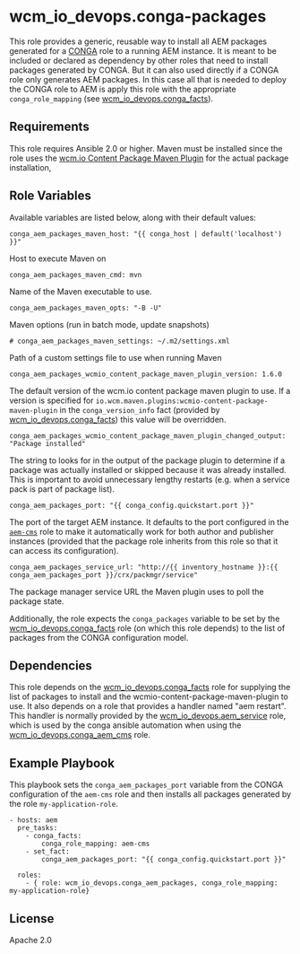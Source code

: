 # wcm_io_devops.conga-packages

This role provides a generic, reusable way to install all AEM packages generated for a [CONGA](http://devops.wcm.io/conga/) role to a running AEM instance. It is meant to be included or declared as dependency by other roles that need to install packages generated by CONGA. But it can also used directly if a CONGA role only generates AEM packages. In this case all that is needed to deploy the CONGA role to AEM is apply this role with the appropriate `conga_role_mapping` (see [wcm_io_devops.conga_facts](https://github.com/wcm-io-devops/ansible-conga-facts)).

## Requirements

This role requires Ansible 2.0 or higher. Maven must be installed since the role uses the [wcm.io Content Package Maven Plugin](http://wcm.io/tooling/maven/plugins/wcmio-content-package-maven-plugin/) for the actual package installation, 


## Role Variables

Available variables are listed below, along with their default values:

    conga_aem_packages_maven_host: "{{ conga_host | default('localhost') }}"

Host to execute Maven on

	conga_aem_packages_maven_cmd: mvn

Name of the Maven executable to use. 

    conga_aem_packages_maven_opts: "-B -U"

Maven options (run in batch mode, update snapshots)

    # conga_aem_packages_maven_settings: ~/.m2/settings.xml

Path of a custom settings file to use when running Maven

	conga_aem_packages_wcmio_content_package_maven_plugin_version: 1.6.0

The default version of the wcm.io content package maven plugin to use.
If a version is specified for `io.wcm.maven.plugins:wcmio-content-package-maven-plugin` in the `conga_version_info` fact (provided by [wcm_io_devops.conga_facts](https://github.com/wcm-io-devops/ansible-conga-facts)) this value will be overridden.

	conga_aem_packages_wcmio_content_package_maven_plugin_changed_output: "Package installed"

The string to looks for in the output of the package plugin to determine if a package was actually installed or skipped because it was already installed. This is important to avoid unnecessary lengthy restarts (e.g. when a service pack is part of package list).

	conga_aem_packages_port: "{{ conga_config.quickstart.port }}"

The port of the target AEM instance. It defaults to the port configured in the [`aem-cms`](https://github.com/wcm-io-devops/conga-aem-definitions/blob/develop/conga-aem-definitions/src/main/roles/aem-cms.yaml) role to make it automatically work for both author and publisher instances (provided that the package role inherits from this role so that it can access its configuration).

	conga_aem_packages_service_url: "http://{{ inventory_hostname }}:{{ conga_aem_packages_port }}/crx/packmgr/service"

The  package manager service URL the Maven plugin uses to poll the package state.

Additionally, the role expects the `conga_packages` variable to be set by the [wcm_io_devops.conga_facts](https://github.com/wcm-io-devops/ansible-conga-facts) role (on which this role depends) to the list of packages from the CONGA configuration model.

## Dependencies

This role depends on the
[wcm_io_devops.conga_facts](https://github.com/wcm-io-devops/ansible-conga-facts) role
for supplying the list of packages to install and the wcmio-content-package-maven-plugin to use.
It also depends on a role that provides a handler named "aem restart". This handler is normally
provided by the [wcm_io_devops.aem_service](https://github.com/wcm-io-devops/ansible-aem-service)
role, which is used by the conga ansible automation when using the
[wcm_io_devops.conga_aem_cms](https://github.com/wcm-io-devops/ansible-conga-aem-cms) role.

## Example Playbook

This playbook sets the `conga_aem_packages_port`  variable from the CONGA configuration of the `aem-cms` role and then installs all packages generated by the role `my-application-role`.

	- hosts: aem
	  pre_tasks:
	    - conga_facts:
	        conga_role_mapping: aem-cms
	    - set_fact:
	        conga_aem_packages_port: "{{ conga_config.quickstart.port }}"
	
	  roles:
	    - { role: wcm_io_devops.conga_aem_packages, conga_role_mapping: my-application-role}

## License

Apache 2.0

